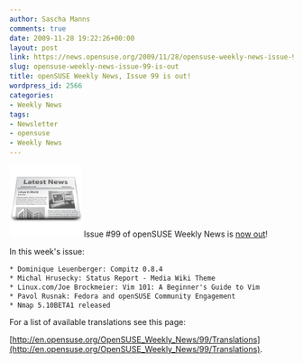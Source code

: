 ```yaml
---
author: Sascha Manns
comments: true
date: 2009-11-28 19:22:26+00:00
layout: post
link: https://news.opensuse.org/2009/11/28/opensuse-weekly-news-issue-99-is-out/
slug: opensuse-weekly-news-issue-99-is-out
title: openSUSE Weekly News, Issue 99 is out!
wordpress_id: 2566
categories:
- Weekly News
tags:
- Newsletter
- opensuse
- Weekly News
---
```


![news](/wp-content/uploads/2007/11/knewsticker.png) Issue #99 of openSUSE Weekly News is [now out](http://en.opensuse.org/OpenSUSE_Weekly_News/99)!

In this week's issue:

    * Dominique Leuenberger: Compitz 0.8.4
    * Michal Hrusecky: Status Report - Media Wiki Theme
    * Linux.com/Joe Brockmeier: Vim 101: A Beginner's Guide to Vim
    * Pavol Rusnak: Fedora and openSUSE Community Engagement
    * Nmap 5.10BETA1 released 





For a list of available translations see this page:

[http://en.opensuse.org/OpenSUSE_Weekly_News/99/Translations](http://en.opensuse.org/OpenSUSE_Weekly_News/99/Translations).
